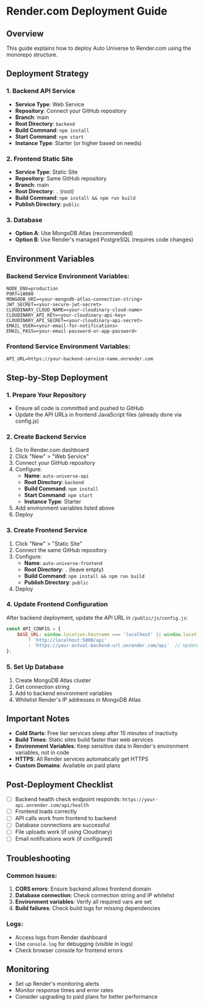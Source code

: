 # Render.com Deployment Guide

## Overview
This guide explains how to deploy Auto Universe to Render.com using the monorepo structure.

## Deployment Strategy

### 1. Backend API Service
- **Service Type**: Web Service
- **Repository**: Connect your GitHub repository
- **Branch**: main
- **Root Directory**: `backend`
- **Build Command**: `npm install`
- **Start Command**: `npm start`
- **Instance Type**: Starter (or higher based on needs)

### 2. Frontend Static Site  
- **Service Type**: Static Site
- **Repository**: Same GitHub repository
- **Branch**: main
- **Root Directory**: `.` (root)
- **Build Command**: `npm install && npm run build`
- **Publish Directory**: `public`

### 3. Database
- **Option A**: Use MongoDB Atlas (recommended)
- **Option B**: Use Render's managed PostgreSQL (requires code changes)

## Environment Variables

### Backend Service Environment Variables:
```
NODE_ENV=production
PORT=10000
MONGODB_URI=<your-mongodb-atlas-connection-string>
JWT_SECRET=<your-secure-jwt-secret>
CLOUDINARY_CLOUD_NAME=<your-cloudinary-cloud-name>
CLOUDINARY_API_KEY=<your-cloudinary-api-key>
CLOUDINARY_API_SECRET=<your-cloudinary-api-secret>
EMAIL_USER=<your-email-for-notifications>
EMAIL_PASS=<your-email-password-or-app-password>
```

### Frontend Service Environment Variables:
```
API_URL=https://your-backend-service-name.onrender.com
```

## Step-by-Step Deployment

### 1. Prepare Your Repository
- Ensure all code is committed and pushed to GitHub
- Update the API URLs in frontend JavaScript files (already done via config.js)

### 2. Create Backend Service
1. Go to Render.com dashboard
2. Click "New" > "Web Service"
3. Connect your GitHub repository
4. Configure:
   - **Name**: `auto-universe-api`
   - **Root Directory**: `backend`
   - **Build Command**: `npm install`
   - **Start Command**: `npm start`
   - **Instance Type**: Starter
5. Add environment variables listed above
6. Deploy

### 3. Create Frontend Service
1. Click "New" > "Static Site"
2. Connect the same GitHub repository
3. Configure:
   - **Name**: `auto-universe-frontend`
   - **Root Directory**: `.` (leave empty)
   - **Build Command**: `npm install && npm run build`
   - **Publish Directory**: `public`
4. Deploy

### 4. Update Frontend Configuration
After backend deployment, update the API URL in `/public/js/config.js`:
```javascript
const API_CONFIG = {
    BASE_URL: window.location.hostname === 'localhost' || window.location.hostname === '127.0.0.1' 
        ? 'http://localhost:5000/api'
        : 'https://your-actual-backend-url.onrender.com/api'  // Update this
};
```

### 5. Set Up Database
1. Create MongoDB Atlas cluster
2. Get connection string
3. Add to backend environment variables
4. Whitelist Render's IP addresses in MongoDB Atlas

## Important Notes

- **Cold Starts**: Free tier services sleep after 15 minutes of inactivity
- **Build Times**: Static sites build faster than web services
- **Environment Variables**: Keep sensitive data in Render's environment variables, not in code
- **HTTPS**: All Render services automatically get HTTPS
- **Custom Domains**: Available on paid plans

## Post-Deployment Checklist

- [ ] Backend health check endpoint responds: `https://your-api.onrender.com/api/health`
- [ ] Frontend loads correctly
- [ ] API calls work from frontend to backend
- [ ] Database connections are successful
- [ ] File uploads work (if using Cloudinary)
- [ ] Email notifications work (if configured)

## Troubleshooting

### Common Issues:
1. **CORS errors**: Ensure backend allows frontend domain
2. **Database connection**: Check connection string and IP whitelist
3. **Environment variables**: Verify all required vars are set
4. **Build failures**: Check build logs for missing dependencies

### Logs:
- Access logs from Render dashboard
- Use `console.log` for debugging (visible in logs)
- Check browser console for frontend errors

## Monitoring
- Set up Render's monitoring alerts
- Monitor response times and error rates
- Consider upgrading to paid plans for better performance

